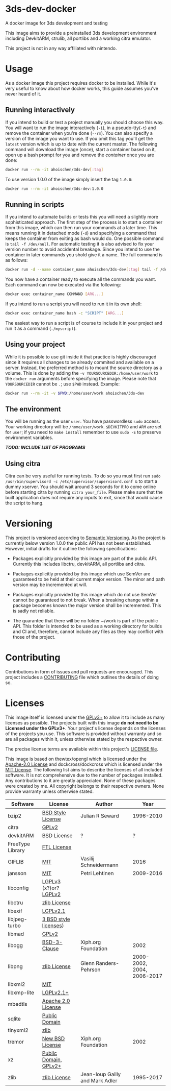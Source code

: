 # 3ds-dev-docker
A docker image for 3ds development and testing

This image aims to provide a preinstalled 3ds development environment including DevkitARM, ctrulib, 
all portlibs and a working citra emulator.

This project is not in any way affiliated with nintendo.

# Usage

As a docker image this project requires docker to be installed. While it's very
useful to know about how docker works, this guide assumes you've never heard of
it.

## Running interactively

If you intend to build or test a project manually you should choose this way.
You will want to run the image interactively (`-i`), in a pseudo-tty(`-t`) and
remove the container when you're done (`--rm`). You can also specify a version
of the image you want to use. If you omit this tag you'll get the `latest`
version which is up to date with the current master. The following command will
download the image (once), start a container based on it, open up a bash prompt
for you and remove the *container* once you are done:

```Bash
docker run --rm -it ahoischen/3ds-dev[:tag]
```

To use version 1.0.0 of the image simply insert the tag `1.0.0`:

```Bash
docker run --rm -it ahoischen/3ds-dev:1.0.0
```

## Running in scripts

If you intend to automate builds or tests this you will need a slightly more
sophisticated approach. The first step of the process is to start a container
from this image, which can then run your commands at a later time. This means
running it in detached mode (`-d`) and specifying a command that keeps the
container from exiting as bash would do. One possible command is
`tail -f /dev/null`. For automatic testing it is also advised to fix your
version number to avoid accidental breakage. Since you intend to use the
container in later commands you shold give it a name. The full command
is as follows:


```Bash
docker run -d --name container_name ahoischen/3ds-dev[:tag] tail -f /dev/null
```

You now have a container ready to execute all the commands you want. Each
command can now be executed via the following:

```Bash
docker exec container_name COMMAND [ARG...]
```

If you intend to run a script you will need to run it in its own shell:

```Bash
docker exec container_name bash -c "SCRIPT" [ARG...]
```

The easiest way to run a script is of course to include it in your project and
run it as a command (`./myscript`).

## Using your project

While it is possible to use git inside it that practice is highly discouraged
since it requires all changes to be already commited and available on a server.
Instead, the preferred method is to mount the source directory as a volume.
This is done by adding the `-v YOURSOURCEDIR:/home/user/work` to the
`docker run` arguments before specifying the image. Please note that 
`YOURSOURCEDIR` cannot be `.`; use `$PWD` instead. Example:

```Bash
docker run --rm -it -v $PWD:/home/user/work ahoischen/3ds-dev
```

## The environment

You will be running as the user `user`. You have passwordless `sudo` access.
Your working directory will be `/home/user/work`. `$DEVKITPRO` and `ARM` are
set for `user`; if you need to `make install` remember to use `sudo -E` to
preserve environment variables. 

***TODO: INCLUDE LIST OF PROGRAMS***

## Using citra

Citra can be very useful for running tests. To do so you must first
run `sudo /usr/bin/supervisord -c /etc/supervisor/supervisord.conf &` to start a
dummy xserver. You should wait around 3 seconds for it to come online before
starting citra by running `citra your_file`. Please make sure that the built
application does not require any inputs to exit, since that would cause the
script to hang.


# Versioning

This project is versioned according to 
[Semantic Versioning](http://semver.org/spec/v2.0.0.html). As the project is
currently below version 1.0.0 the public API has not been established. However,
initial drafts for it outline the following specifications:

- Packages explicitly provided by this image are part of the public API. 
Currently this includes libctru, devkitARM, all portlibs and citra.

- Packages explicitly provided by this image which use SemVer are guaranteed
to be held at their current major version. The minor and path version may be
incremented at will.

- Packages explicitly provided by this image which do not use SemVer cannot be
guaranteed to not break. When a breaking change within a package becomes known
the major version shall be incremented. This is sadly not reliable.

- The guarantee that there will be no folder ~/work is part of the public API.
This folder is intended to be used as a working directory for builds and CI and,
therefore, cannot include any files as they may conflict with those of the
project.

# Contributing

Contributions in form of issues and pull requests are encouraged. This project
includes a [CONTRIBUTING](./CONTRIBUTING.md) file which outlines the details of doing so.

# Licenses
This image itself is licensed under the [GPLv3+](./LICENSE) to allow it to
include as many licenses as possible. The projects built with this image 
**do not need to be Licensed under the GPLv3+**. Your project's license depends
on the licenses of the projects you use. This software is provided without
warranty and so are all packages within it, unless otherwise stated by the
respective owner.

The precise license terms are available within this project's
[LICENSE file](./LICENSE).

This image is based on thewtex/opengl which is licensed under the 
[Apache-2.0 License](https://github.com/thewtex/docker-opengl/blob/master/LICENSE)
and dockcross/dockcross which is licensed under the
[MIT License](https://github.com/dockcross/dockcross/blob/master/LICENSE).
The following list aims to describe the licenses of all included
software. It is not comprehensive due to the number of packages installed.
Any contributions to it are greatly appreciated. None of these packages were
created by me. All copyright belongs to their respective owners. None provide
warranty unless otherwise stated.

| Software | License | Author | Year |
| --- | --- | --- | --- |
| bzip2 | [BSD Style License](https://github.com/asimonov-im/bzip2/blob/master/LICENSE) | Julian R Seward | 1996-2010 |
| citra | [GPLv2](https://github.com/citra-emu/citra/blob/master/license.txt) | | |
| devkitARM | BSD License | ? | ? |
| FreeType Library | [FTL License](http://git.savannah.gnu.org/cgit/freetype/freetype2.git/tree/docs/FTL.TXT) | | |
| GIFLIB | [MIT](https://github.com/wasamasa/giflib/blob/master/LICENSE) | Vasilij Schneidermann | 2016 |
| jansson | [MIT](https://github.com/akheron/jansson/blob/master/LICENSE) | Petri Lehtinen | 2009-2016 |
| libconfig | [LGPLv3](http://www.hyperrealm.com/libconfig/) (x?)or? [LGPLv2](https://github.com/hyperrealm/libconfig/blob/master/COPYING.LIB) | | |
| libctru | [zlib License](https://github.com/smealum/ctrulib/blob/master/README.md) | | |
| libexif | [LGPLv2.1](https://www.gnu.org/licenses/old-licenses/lgpl-2.1.html) | | |
| libjpeg-turbo | [3 BSD style licenses](https://github.com/libjpeg-turbo/libjpeg-turbo/blob/master/LICENSE.md)) | <AUTHOR> | <YEAR> |
| libmad | [GPLv2](http://www.underbit.com/resources/license/gpl) | | |
| libogg | [BSD-3-Clause](https://github.com/gcp/libogg/blob/master/COPYING) | Xiph.org Foundation | 2002 |
| libpng | [zlib License](http://www.libpng.org/pub/png/src/libpng-LICENSE.txt) | Glenn Randers-Pehrson | 2000-2002, 2004, 2006-2017 |
| libxml2 | [MIT](https://opensource.org/licenses/mit-license.html) | | |
| libxmp-lite | [LGPLv2.1+](https://www.gnu.org/licenses/lgpl.html) | | |
| mbedtls | [Apache 2.0 License](http://www.apache.org/licenses/LICENSE-2.0) | | |
| sqlite | [Public Domain](https://sqlite.org/copyright.html) | | |
| tinyxml2 | [zlib](https://github.com/leethomason/tinyxml2/blob/master/readme.md) | | |
| tremor | [New BSD License](https://git.xiph.org/?p=tremor.git;a=blob;f=COPYING;h=6111c6c5a6b95057e43d36b7c217b073bf5f9b22;hb=HEAD) | Xiph.org Foundation | 2002 |
| xz | [Public Domain, GPLv2+](https://git.tukaani.org/?p=xz.git;a=blob;f=COPYING) | | |
| zlib | [zlib License](https://github.com/madler/zlib/blob/master/README)| Jean-loup Gailly and Mark Adler | 1995-2017 |
